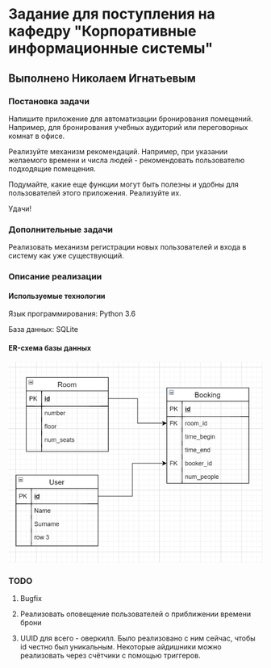 # Задание для поступления на кафедру "Корпоративные информационные системы"
## Выполнено Николаем Игнатьевым

### Постановка задачи

Напишите приложение для автоматизации бронирования помещений. Например, для бронирования учебных аудиторий или переговорных комнат в офисе. 

Реализуйте механизм рекомендаций. Например, при указании желаемого времени и числа людей - рекомендовать пользователю подходящие помещения. 

Подумайте, какие еще функции могут быть полезны и удобны для пользователей этого приложения. Реализуйте их.

Удачи!

### Дополнительные задачи

Реализовать механизм регистрации новых пользователей и входа в систему как уже существующий.

### Описание реализации

#### Используемые технологии

Язык программирования: Python 3.6

База данных: SQLite

#### ER-схема базы данных

![](ER-scheme.jpg)


### TODO

1. Bugfix

2. Реализовать оповещение пользователей о приближении времени брони

3. UUID для всего - оверкилл. Было реализовано с ним сейчас, чтобы id честно был уникальным. Некоторые айдишники можно реализовать через счётчики с помощью триггеров.
